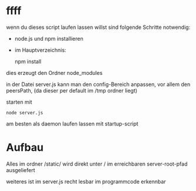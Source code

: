 ffff
====

wenn du dieses script laufen lassen willst sind folgende Schritte notwendig:

 - node.js und npm installieren
 - im Hauptverzeichnis: 

    npm install

dies erzeugt den Ordner node_modules

in der Datei server.js kann man den config-Bereich anpassen, vor allem den peersPath, (da dieser per default im /tmp ordner liegt)



starten mit

    node server.js
    
am besten als daemon laufen lassen mit startup-script


Aufbau
====

Alles im ordner /static/ wird direkt unter / im erreichbaren server-root-pfad ausgeliefert

weiteres ist im server.js recht lesbar im programmcode erkennbar
